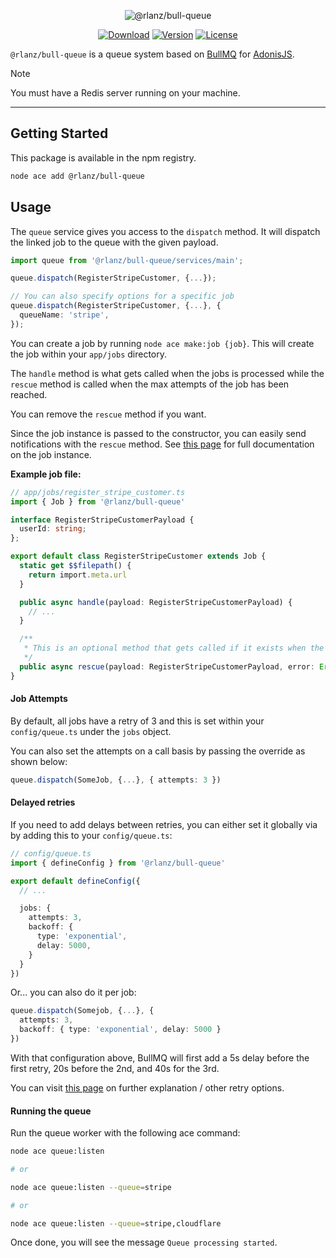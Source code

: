 <p align="center">
  <img src="https://github-production-user-asset-6210df.s3.amazonaws.com/2793951/249391043-4d65a757-b8cb-47de-b197-774df2cf0837.png" alt="@rlanz/bull-queue">
</p>

<p align="center">
  <a href="https://www.npmjs.com/package/@rlanz/bull-queue"><img src="https://img.shields.io/npm/dm/@rlanz/bull-queue.svg?style=flat-square" alt="Download"></a>
  <a href="https://www.npmjs.com/package/@rlanz/bull-queue"><img src="https://img.shields.io/npm/v/@rlanz/bull-queue.svg?style=flat-square" alt="Version"></a>
  <a href="https://opensource.org/licenses/MIT"><img src="https://img.shields.io/npm/l/@rlanz/bull-queue.svg?style=flat-square" alt="License"></a>
</p>

`@rlanz/bull-queue` is a queue system based on [BullMQ](https://github.com/taskforcesh/bullmq)
for [AdonisJS](https://adonisjs.com/).

> [!NOTE]
> You must have a Redis server running on your machine.

---

## Getting Started

This package is available in the npm registry.

```bash
node ace add @rlanz/bull-queue
```

## Usage

The `queue` service gives you access to the `dispatch` method.
It will dispatch the linked job to the queue with the given payload.

```ts
import queue from '@rlanz/bull-queue/services/main';

queue.dispatch(RegisterStripeCustomer, {...});

// You can also specify options for a specific job
queue.dispatch(RegisterStripeCustomer, {...}, {
  queueName: 'stripe',
});
```

You can create a job by running `node ace make:job {job}`.
This will create the job within your `app/jobs` directory.

The `handle` method is what gets called when the jobs is processed while
the `rescue` method is called when the max attempts of the job has been reached.

You can remove the `rescue` method if you want.

Since the job instance is passed to the constructor, you can easily send notifications with the `rescue` method. See [this page](https://api.docs.bullmq.io/classes/Job.html) for full documentation on the job instance.

**Example job file:**

```ts
// app/jobs/register_stripe_customer.ts
import { Job } from '@rlanz/bull-queue'

interface RegisterStripeCustomerPayload {
  userId: string;
};

export default class RegisterStripeCustomer extends Job {
  static get $$filepath() {
    return import.meta.url
  }

  public async handle(payload: RegisterStripeCustomerPayload) {
    // ...
  }

  /**
   * This is an optional method that gets called if it exists when the retries has exceeded and is marked failed.
   */
  public async rescue(payload: RegisterStripeCustomerPayload, error: Error) {}
}
```

#### Job Attempts

By default, all jobs have a retry of 3 and this is set within your `config/queue.ts` under the `jobs` object.

You can also set the attempts on a call basis by passing the override as shown below:

```ts
queue.dispatch(SomeJob, {...}, { attempts: 3 })
```

#### Delayed retries

If you need to add delays between retries, you can either set it globally via by adding this to your `config/queue.ts`:

```ts
// config/queue.ts
import { defineConfig } from '@rlanz/bull-queue'

export default defineConfig({
  // ...

  jobs: {
    attempts: 3,
    backoff: {
      type: 'exponential',
      delay: 5000,
    }
  }
})
```

Or... you can also do it per job:

```ts
queue.dispatch(Somejob, {...}, {
  attempts: 3,
  backoff: { type: 'exponential', delay: 5000 }
})
```

With that configuration above, BullMQ will first add a 5s delay before the first retry, 20s before the 2nd, and 40s for the 3rd.

You can visit [this page](https://docs.bullmq.io/guide/retrying-failing-jobs) on further explanation / other retry options.

#### Running the queue

Run the queue worker with the following ace command:

```bash
node ace queue:listen

# or

node ace queue:listen --queue=stripe

# or

node ace queue:listen --queue=stripe,cloudflare
```

Once done, you will see the message `Queue processing started`.
